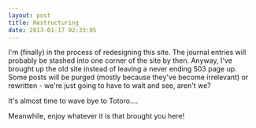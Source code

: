 ```yaml
---
layout: post
title: Restructuring
date: 2013-01-17 02:33:05
---
```

I'm (finally) in the process of redesigning this site. The journal entries 
will probably be stashed into one corner of the site by then. Anyway, I've 
brought up the old site instead of leaving a never ending 503 page up. 
Some posts will be purged (mostly because they've become irrelevant) or 
rewritten - we're just going to have to wait and see, aren't we?

It's almost time to wave bye to Totoro....

Meanwhile, enjoy whatever it is that brought you here!
